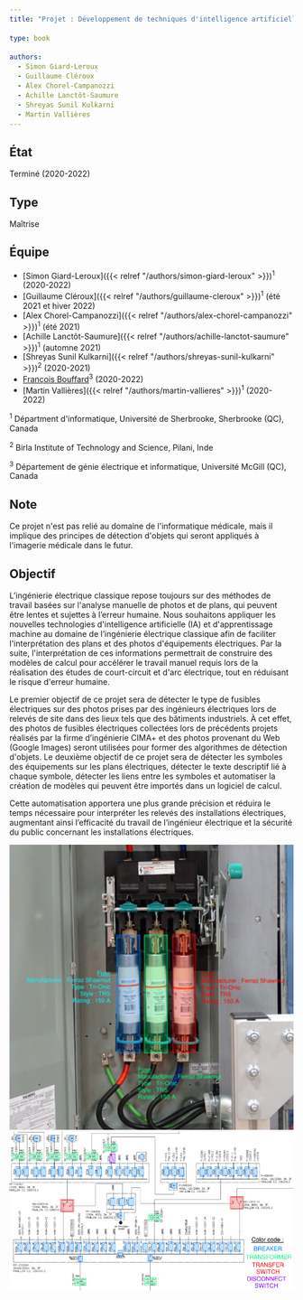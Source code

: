 ```yaml
---
title: "Projet : Développement de techniques d'intelligence artificielle pour l'identification automatisée des actifs en énergie électrique"

type: book

authors:
  - Simon Giard-Leroux
  - Guillaume Cléroux
  - Alex Chorel-Campanozzi
  - Achille Lanctôt-Saumure
  - Shreyas Sunil Kulkarni
  - Martin Vallières
---
```


## État

Terminé (2020-2022)

## Type

Maîtrise

## Équipe

- [Simon Giard-Leroux]({{< relref "/authors/simon-giard-leroux" >}})<sup>1</sup> (2020-2022)
- [Guillaume Cléroux]({{< relref "/authors/guillaume-cleroux" >}})<sup>1</sup> (été 2021 et hiver 2022)
- [Alex Chorel-Campanozzi]({{< relref "/authors/alex-chorel-campanozzi" >}})<sup>1</sup> (été 2021)
- [Achille Lanctôt-Saumure]({{< relref "/authors/achille-lanctot-saumure" >}})<sup>1</sup> (automne 2021)
- [Shreyas Sunil Kulkarni]({{< relref "/authors/shreyas-sunil-kulkarni" >}})<sup>2</sup> (2020-2021)
- [François Bouffard](https://www.mcgill.ca/ece/francois-bouffard)<sup>3</sup> (2020-2022)
- [Martin Vallières]({{< relref "/authors/martin-vallieres" >}})<sup>1</sup> (2020-2022)

<sup>1</sup> Départment d'informatique, Université de Sherbrooke, Sherbrooke (QC), Canada

<sup>2</sup> Birla Institute of Technology and Science, Pilani, Inde

<sup>3</sup> Département de génie électrique et informatique, Université McGill (QC), Canada

## Note

Ce projet n'est pas relié au domaine de l'informatique médicale, mais il implique des principes de détection 
d'objets qui seront appliqués à l'imagerie médicale dans le futur.

## Objectif

L’ingénierie électrique classique repose toujours sur des méthodes de travail basées sur l'analyse manuelle de 
photos et de plans, qui peuvent être lentes et sujettes à l’erreur humaine. Nous souhaitons appliquer les 
nouvelles technologies d'intelligence artificielle (IA) et d'apprentissage machine au domaine de l’ingénierie 
électrique classique afin de faciliter l'interprétation des plans et des photos d'équipements électriques. 
Par la suite, l'interprétation de ces informations permettrait de construire des modèles de calcul pour accélérer 
le travail manuel requis lors de la réalisation des études de court-circuit et d'arc électrique, tout en 
réduisant le risque d'erreur humaine.

Le premier objectif de ce projet sera de détecter le type de fusibles électriques sur des photos prises par des 
ingénieurs électriques lors de relevés de site dans des lieux tels que des bâtiments industriels. À cet effet, 
des photos de fusibles électriques collectées lors de précédents projets réalisés par la firme d’ingénierie CIMA+
et des photos provenant du Web (Google Images) seront utilisées pour former des algorithmes de détection d'objets. 
Le deuxième objectif de ce projet sera de détecter les symboles des équipements sur les plans électriques, détecter 
le texte descriptif lié à chaque symbole, détecter les liens entre les symboles et automatiser la création de 
modèles qui peuvent être importés dans un logiciel de calcul.

Cette automatisation apportera une plus grande précision et réduira le temps nécessaire pour interpréter les relevés 
des installations électriques, augmentant ainsi l’efficacité du travail de l’ingénieur électrique et la sécurité 
du public concernant les installations électriques.

![Exemples de détection de fusibles](fuses.png "Exemples de détection de fusibles")
![Exemples de détection de symboles](drawings.png "Exemples de détection de symboles")

